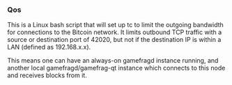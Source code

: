 ### Qos ###

This is a Linux bash script that will set up tc to limit the outgoing bandwidth for connections to the Bitcoin network. It limits outbound TCP traffic with a source or destination port of 42020, but not if the destination IP is within a LAN (defined as 192.168.x.x).

This means one can have an always-on gamefragd instance running, and another local gamefragd/gamefrag-qt instance which connects to this node and receives blocks from it.

